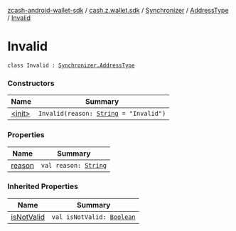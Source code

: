[zcash-android-wallet-sdk](../../../../index.md) / [cash.z.wallet.sdk](../../../index.md) / [Synchronizer](../../index.md) / [AddressType](../index.md) / [Invalid](./index.md)

# Invalid

`class Invalid : `[`Synchronizer.AddressType`](../index.md)

### Constructors

| Name | Summary |
|---|---|
| [&lt;init&gt;](-init-.md) | `Invalid(reason: `[`String`](https://kotlinlang.org/api/latest/jvm/stdlib/kotlin/-string/index.html)` = "Invalid")` |

### Properties

| Name | Summary |
|---|---|
| [reason](reason.md) | `val reason: `[`String`](https://kotlinlang.org/api/latest/jvm/stdlib/kotlin/-string/index.html) |

### Inherited Properties

| Name | Summary |
|---|---|
| [isNotValid](../is-not-valid.md) | `val isNotValid: `[`Boolean`](https://kotlinlang.org/api/latest/jvm/stdlib/kotlin/-boolean/index.html) |

